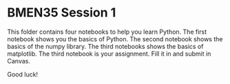 # BMEN35 Session 1
This folder contains four notebooks to help you learn Python. The first notebook shows you the basics of Python. The second notebook shows the basics of the numpy library. The third notebooks shows the basics of matplotlib. The third notebook is your assignment. Fill it in and submit in Canvas.


Good luck!
